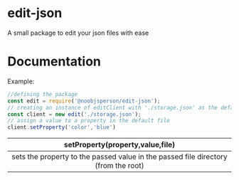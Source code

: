 # edit-json
A small package to edit your json files with ease
# Documentation
Example:
```js
//defining the package
const edit = require('@noobjsperson/edit-json');
// creating an instance of editClient with './storage.json' as the default file
const client = new edit('./storage.json');
// assign a value to a property in the default file
client.setProperty('color','blue')
```
| setProperty(property,value,file) |
|:----:|
| sets the property to the passed value in the passed file directory (from the root)  |

